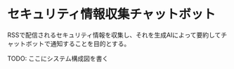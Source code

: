 # セキュリティ情報収集チャットボット

RSSで配信されるセキュリティ情報を収集し、それを生成AIによって要約してチャットボットで通知することを目的とする。

TODO: ここにシステム構成図を書く
